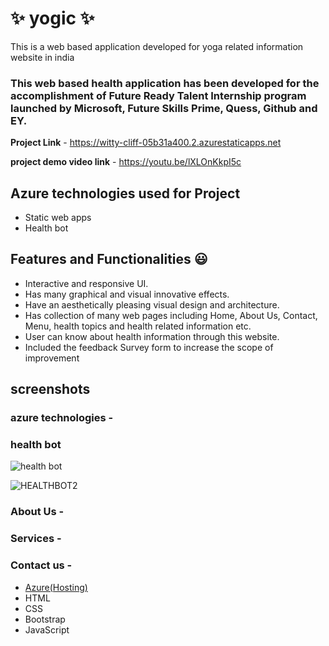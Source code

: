 # ✨ yogic ✨

This is a web based application developed for yoga related information website in india

### This web based health application has been developed for the accomplishment of Future Ready Talent Internship program launched by Microsoft, Future Skills Prime, Quess, Github and EY.


**Project Link** - https://witty-cliff-05b31a400.2.azurestaticapps.net

**project demo video link** - https://youtu.be/lXLOnKkpI5c

## Azure technologies used for Project

- Static web apps
- Health bot

## Features and Functionalities 😃

- Interactive and responsive UI.
- Has many graphical and visual innovative effects.
- Have an aesthetically pleasing visual design and architecture.
- Has collection of many web pages including Home, About Us, Contact, Menu, health topics and health related information etc.
- User can know about health information through this website.
- Included the feedback Survey form to increase the scope of improvement 

## screenshots

### azure technologies -


### health bot

![health bot](https://user-images.githubusercontent.com/115984065/217302824-208501bb-056b-4924-af9a-4195a8cd0d9e.jpg)

![HEALTHBOT2](https://user-images.githubusercontent.com/115984065/217302837-d97b85d6-01cb-496e-8f09-e38193f7c065.jpg)


### About Us -


### Services -



### Contact us -









- [Azure(Hosting)](https://azure.microsoft.com/en-in/features/azure-portal/)
- HTML
- CSS
- Bootstrap
- JavaScript




